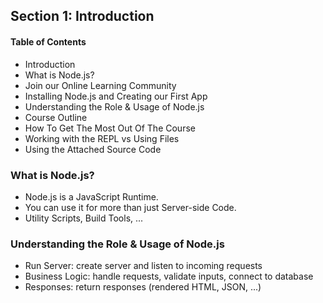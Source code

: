 ## Section 1: Introduction

#### Table of Contents
- Introduction
- What is Node.js?
- Join our Online Learning Community
- Installing Node.js and Creating our First App
- Understanding the Role & Usage of Node.js
- Course Outline
- How To Get The Most Out Of The Course
- Working with the REPL vs Using Files
- Using the Attached Source Code

### What is Node.js?
- Node.js is a JavaScript Runtime.
- You can use it for more than just Server-side Code.
- Utility Scripts, Build Tools, ...



### Understanding the Role & Usage of Node.js
- Run Server: create server and listen to incoming requests
- Business Logic: handle requests, validate inputs, connect to database
- Responses: return responses (rendered HTML, JSON, ...)


